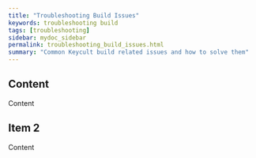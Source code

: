 ```yaml
---
title: "Troubleshooting Build Issues"
keywords: troubleshooting build
tags: [troubleshooting]
sidebar: mydoc_sidebar
permalink: troubleshooting_build_issues.html
summary: "Common Keycult build related issues and how to solve them"
---
```


## Content

Content

## Item 2

Content